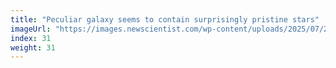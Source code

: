 ```yaml
---
title: "Peculiar galaxy seems to contain surprisingly pristine stars"
imageUrl: "https://images.newscientist.com/wp-content/uploads/2025/07/24154438/SEI_259967957.jpg?width=788"
index: 31
weight: 31
---
```

